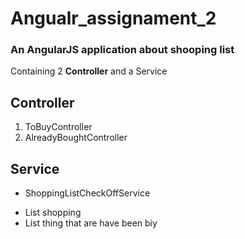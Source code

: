 # Angualr_assignament_2

<h3> An AngularJS  application about shooping list </h3>
<div>
  <span>Containing 2 <strong>Controller</strong> and a </strong>Service</strong> </span> 
  <h2>Controller</h2>
  <ol>  
    <li>ToBuyController</li>
    <li>AlreadyBoughtController</li>
  </ol>
  <h2>Service</h2>
  <ul>
    <li> ShoppingListCheckOffService </li>
  </ul>
</div>

<ul>
  <li> List shopping </li>
  <li> List thing that are have been biy </li>
</ul>
